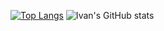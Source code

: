 [![Top Langs](https://github-readme-stats.vercel.app/api/top-langs/?username=IFalimendikov&layout=compact&theme=tokyonight&card_width=350)](https://github.com/IFalimendikov/github-readme-stats)
![Ivan's GitHub stats](https://github-readme-stats.vercel.app/api?username=IFalimendikov&theme=tokyonight&show_icons=true&hide=contribs,prs&card_width=300&include_all_commits)
